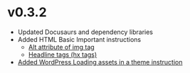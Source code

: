 # v0.3.2

- Updated Docusaurs and dependency libraries
- Added HTML Basic Important instructions
  - [Alt attribute of img tag](/docs/html/basic/important/alt)
  - [Headline tags (hx tags)](/docs/html/basic/important/headline)
- [Added WordPress Loading assets in a theme instruction](/docs/wordpress/howto/loading-assets)

<!-- truncate -->
